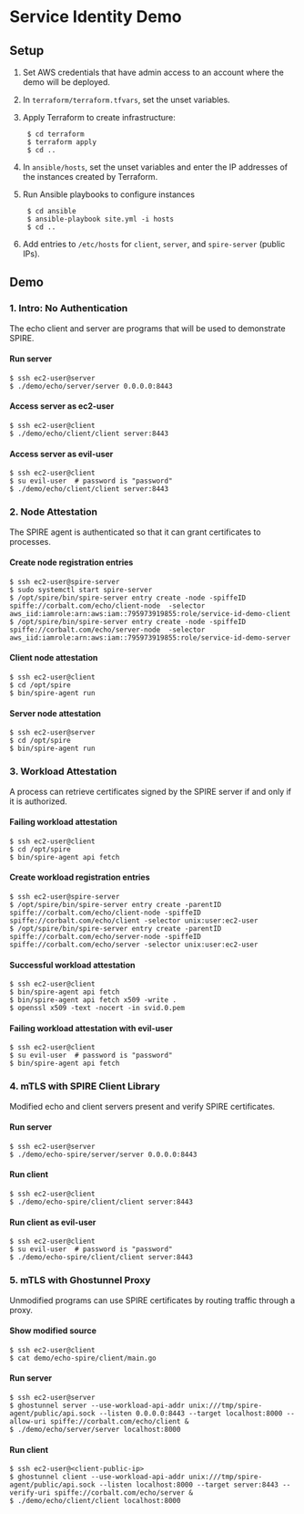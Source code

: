 # Service Identity Demo

## Setup

1. Set AWS credentials that have admin access to an account where the demo will be deployed.

2. In `terraform/terraform.tfvars`, set the unset variables.

3. Apply Terraform to create infrastructure:

        $ cd terraform
        $ terraform apply
        $ cd ..

4. In `ansible/hosts`, set the unset variables and enter the IP addresses of the instances created by Terraform.

5. Run Ansible playbooks to configure instances

        $ cd ansible
        $ ansible-playbook site.yml -i hosts
        $ cd ..
        
6. Add entries to `/etc/hosts` for `client`, `server`, and `spire-server` (public IPs).

## Demo

### 1. Intro: No Authentication

The echo client and server are programs that will be used to demonstrate SPIRE.

#### Run server

```
$ ssh ec2-user@server
$ ./demo/echo/server/server 0.0.0.0:8443
```

#### Access server as ec2-user

```
$ ssh ec2-user@client
$ ./demo/echo/client/client server:8443
```

#### Access server as evil-user

```
$ ssh ec2-user@client
$ su evil-user  # password is "password"
$ ./demo/echo/client/client server:8443
```

### 2. Node Attestation

The SPIRE agent is authenticated so that it can grant certificates to processes.

#### Create node registration entries

```
$ ssh ec2-user@spire-server
$ sudo systemctl start spire-server
$ /opt/spire/bin/spire-server entry create -node -spiffeID spiffe://corbalt.com/echo/client-node  -selector aws_iid:iamrole:arn:aws:iam::795973919855:role/service-id-demo-client
$ /opt/spire/bin/spire-server entry create -node -spiffeID spiffe://corbalt.com/echo/server-node  -selector aws_iid:iamrole:arn:aws:iam::795973919855:role/service-id-demo-server
```

#### Client node attestation

```
$ ssh ec2-user@client
$ cd /opt/spire
$ bin/spire-agent run
```

#### Server node attestation

```
$ ssh ec2-user@server
$ cd /opt/spire
$ bin/spire-agent run
```

### 3. Workload Attestation

A process can retrieve certificates signed by the SPIRE server if and only if it is authorized.

#### Failing workload attestation

```
$ ssh ec2-user@client
$ cd /opt/spire
$ bin/spire-agent api fetch
```

#### Create workload registration entries

```
$ ssh ec2-user@spire-server
$ /opt/spire/bin/spire-server entry create -parentID spiffe://corbalt.com/echo/client-node -spiffeID spiffe://corbalt.com/echo/client -selector unix:user:ec2-user
$ /opt/spire/bin/spire-server entry create -parentID spiffe://corbalt.com/echo/server-node -spiffeID spiffe://corbalt.com/echo/server -selector unix:user:ec2-user
```

#### Successful workload attestation

```
$ ssh ec2-user@client
$ bin/spire-agent api fetch
$ bin/spire-agent api fetch x509 -write .
$ openssl x509 -text -nocert -in svid.0.pem
```

#### Failing workload attestation with evil-user

```
$ ssh ec2-user@client
$ su evil-user  # password is "password"
$ bin/spire-agent api fetch
```

### 4. mTLS with SPIRE Client Library

Modified echo and client servers present and verify SPIRE certificates.

#### Run server

```
$ ssh ec2-user@server
$ ./demo/echo-spire/server/server 0.0.0.0:8443
```

#### Run client

```
$ ssh ec2-user@client
$ ./demo/echo-spire/client/client server:8443
```

#### Run client as evil-user

```
$ ssh ec2-user@client
$ su evil-user  # password is "password"
$ ./demo/echo-spire/client/client server:8443
```

### 5. mTLS with Ghostunnel Proxy

Unmodified programs can use SPIRE certificates by routing traffic through a proxy.

#### Show modified source

```
$ ssh ec2-user@client
$ cat demo/echo-spire/client/main.go
```

#### Run server

```
$ ssh ec2-user@server
$ ghostunnel server --use-workload-api-addr unix:///tmp/spire-agent/public/api.sock --listen 0.0.0.0:8443 --target localhost:8000 --allow-uri spiffe://corbalt.com/echo/client &
$ ./demo/echo/server/server localhost:8000
```

#### Run client

```
$ ssh ec2-user@<client-public-ip>
$ ghostunnel client --use-workload-api-addr unix:///tmp/spire-agent/public/api.sock --listen localhost:8000 --target server:8443 --verify-uri spiffe://corbalt.com/echo/server &
$ ./demo/echo/client/client localhost:8000
```